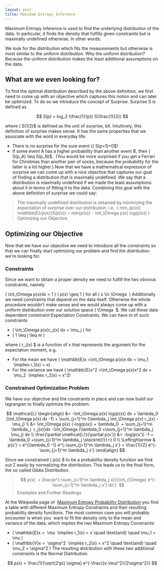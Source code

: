 ```yaml
---
layout: post
title: Maximum Entropy Inference
---
```

<script type="text/javascript" async
  src="https://cdnjs.cloudflare.com/ajax/libs/mathjax/2.7.2/MathJax.js?config=TeX-MML-AM_CHTML">
</script>
Maximum Entropy Inference is used to find the underlying distribution of the data. In particular, it finds the density that fulfills given constraints but is maximally undefined otherwise. In other words:

We look for the distribution which fits the measurements but otherwise is most similar to the uniform distribution.
Why the uniform distribution? Because the uniform distribution makes the least additional assumptions on the data.

## What are we even looking for?

To find the optimal distribution described by the above definition, we first need to come up with an objective which captures this notion and can later be optimized. To do so we introduce the concept of Surprise. Surprise S is defined as

$$ S(p) = log_2 (\frac{1}{p}) S(\frac{1}{2}) $$

where \( S(1/2)$ is defined as the unit of surprise, bit. Intuitively, this definition of surprise makes sense. It has the same properties that we associate with the word in everyday life:

* There is no surprise for the sure event (\( S(p=1)=0$)
* If some event A has a higher probability than another event B, then \( S(p_A) \leq S(p_B)$.  (You would be more surprised if you get a Ferrari for Christmas than another pair of socks, because the probability for the latter is a lot higher.)
Now that we have a mathematical expression of surprise we can come up with a nice objective that captures our goal of finding a distribution that is maximally undefined. We say that a distribution is maximally undefined if we made the least assumptions about it in terms of fitting it to the data. Combining this goal with the above definition of surprise we could say:

>The maximally undefined distribution is obtained by minimizing the expectation of surprise over our distribution, i.e.
> \( min_{p(x)} \mathbb{E}_{p(x)}S(p(x)) = min_{p(x)} - \int_\Omega p(x) log(p(x)) \)
>Optimizing our Objective

## Optimizing our Objective 

Now that we have our objective we need to introduce all the constraints so that we can finally start optimizing our problem and find the distribution we're looking for.

### Constraints

Since we want to obtain a proper density we need to fulfill the two obvious constraints, namely

\( \int_\Omega p(x)dx = 1 \)
\( p(x) \geq 1 \) for all \( x \in \Omega  \)
Additionally we need constraints that depend on the data itself. Otherwise the whole procedure wouldn't make sense and we would always come up with a uniform distribution over our solution space \( \Omega  $. We call these data dependent contstraint Expectation Constraints. We can have m of such constraints

* \( \int_\Omega p(x)r_j(x) dx = \mu_j \) for   
* \( 1 \leq j \leq m \)

where \( r_j(x) $ is a function of x that represents the argument for the expectation moment, e.g.

* For the mean we have \( \mathbb{E}x =\int_\Omega p(x)x dx = \mu_1  \implies r_1(x) = x\)
* For the variance we have \( \mathbb{E}x^2 =\int_\Omega p(x)x^2 dx =  \mu_2  \implies r_2(x) = x^2\)

### Constrained Optimization Problem

We have our objective and the constraints in place and can now build our lagrangian to finally optimize the problem.

$$ \mathcal{L} \begin{align} &= -\int_\Omega p(x) log(p(x)) dx + \lambda_0 (\int_\Omega p(x) dx -1) + \sum_{j=1}^m (\lambda_j \int_\Omega p(x) r_j(x) - \mu_j) \\ &= \int_\Omega p(x) (-log(p(x)) + \lambda_0  + \sum_{j=1}^m \lambda_j  r_j(x))dx -\int_\Omega (\lambda_0 +\sum_{j=1}^m \lambda_j \mu_j) dx \\ \frac{\partial \mathcal{L}}{\partial p(x')} &= -log(p(x')) -1 + \lambda_0 +\sum_{j=1}^m \lambda_j \stackrel{!}{=} 0 \\ \Leftrightarrow & p(x') = e^{\lambda_0 -1} e^{-\sum_{j=1}^m \lambda_j x'} = \frac{1}{Z} e^{-\sum_{j=1}^m \lambda_j x'} \end{align} $$

Since we constrained \( p(x) $ to be a probability density function we find out Z easily by normalizing the distribution. This leads us to the final form, the so called Gibbs Distribution.

> $$ p(x)  = \frac{e^{-\sum_{j=1}^m \lambda_j x}}{\int_{\Omega} e^{-\sum_{j=1}^m \lambda_j x'} dx'}  $$
> Examples and Further Readings

At the Wikipedia page of  [Maximum Entropy Probability Distribution](https://en.wikipedia.org/wiki/Maximum_entropy_probability_distribution) you find a table with different Maximum Entropy Constraints and their resulting probability density functions. The most common case you will probably encounter is when you  want to fit the density only to the mean and variance of the data, which implies the two Maximum Entropy Constraints:

* \( \mathbb{E}x =  \mu  \implies r_1(x) = x \quad \text{and} \quad \mu_1 = \mu \)
* \( \mathbb{V}x =  \sigma^2  \implies r_2(x) = x^2 \quad \text{and} \quad \mu_2 = \sigma^2 \)
The resulting distribution with these two additional constraints is the Normal Distribution. 

$$ p(x) = \frac{1}{\sqrt{2\pi} \sigma} e^{-\frac{(x-\mu)^2}{2\sigma^2}} $$
